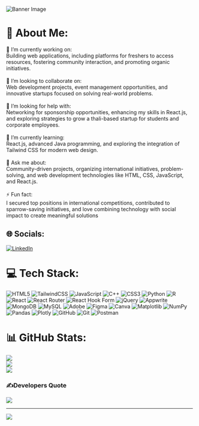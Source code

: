 ![Banner Image](https://i.imgur.com/14nAx8F.png)
# 💫 About Me:
🔭 I’m currently working on:<br>Building web applications, including platforms for freshers to access resources, fostering community interaction, and promoting organic initiatives.<br><br>🎉 I’m looking to collaborate on:<br>Web development projects, event management opportunities, and innovative startups focused on solving real-world problems.<br><br>🤝 I’m looking for help with:<br>Networking for sponsorship opportunities, enhancing my skills in React.js, and exploring strategies to grow a thali-based startup for students and corporate employees.<br><br>🌱 I’m currently learning:<br>React.js, advanced Java programming, and exploring the integration of Tailwind CSS for modern web design.<br><br>💬 Ask me about:<br>Community-driven projects, organizing international initiatives, problem-solving, and web development technologies like HTML, CSS, JavaScript, and React.js.<br><br>⚡ Fun fact:<br>I secured top positions in international competitions, contributed to sparrow-saving initiatives, and love combining technology with social impact to create meaningful solutions


## 🌐 Socials:
[![LinkedIn](https://img.shields.io/badge/LinkedIn-%230077B5.svg?logo=linkedin&logoColor=white)](https://www.linkedin.com/in/laksh-sharda-5541a7290/)

# 💻 Tech Stack:
![HTML5](https://img.shields.io/badge/html5-%23E34F26.svg?style=for-the-badge&logo=html5&logoColor=white) ![TailwindCSS](https://img.shields.io/badge/tailwindcss-%2338B2AC.svg?style=for-the-badge&logo=tailwind-css&logoColor=white) ![JavaScript](https://img.shields.io/badge/javascript-%23323330.svg?style=for-the-badge&logo=javascript&logoColor=%23F7DF1E) ![C++](https://img.shields.io/badge/c++-%2300599C.svg?style=for-the-badge&logo=c%2B%2B&logoColor=white) ![CSS3](https://img.shields.io/badge/css3-%231572B6.svg?style=for-the-badge&logo=css3&logoColor=white) ![Python](https://img.shields.io/badge/python-3670A0?style=for-the-badge&logo=python&logoColor=ffdd54) ![R](https://img.shields.io/badge/r-%23276DC3.svg?style=for-the-badge&logo=r&logoColor=white) ![React](https://img.shields.io/badge/react-%2320232a.svg?style=for-the-badge&logo=react&logoColor=%2361DAFB) ![React Router](https://img.shields.io/badge/React_Router-CA4245?style=for-the-badge&logo=react-router&logoColor=white) ![React Hook Form](https://img.shields.io/badge/React%20Hook%20Form-%23EC5990.svg?style=for-the-badge&logo=reacthookform&logoColor=white) ![jQuery](https://img.shields.io/badge/jquery-%230769AD.svg?style=for-the-badge&logo=jquery&logoColor=white) ![Appwrite](https://img.shields.io/badge/Appwrite-%23FD366E.svg?style=for-the-badge&logo=appwrite&logoColor=white) ![MongoDB](https://img.shields.io/badge/MongoDB-%234ea94b.svg?style=for-the-badge&logo=mongodb&logoColor=white) ![MySQL](https://img.shields.io/badge/mysql-4479A1.svg?style=for-the-badge&logo=mysql&logoColor=white) ![Adobe](https://img.shields.io/badge/adobe-%23FF0000.svg?style=for-the-badge&logo=adobe&logoColor=white) ![Figma](https://img.shields.io/badge/figma-%23F24E1E.svg?style=for-the-badge&logo=figma&logoColor=white) ![Canva](https://img.shields.io/badge/Canva-%2300C4CC.svg?style=for-the-badge&logo=Canva&logoColor=white) ![Matplotlib](https://img.shields.io/badge/Matplotlib-%23ffffff.svg?style=for-the-badge&logo=Matplotlib&logoColor=black) ![NumPy](https://img.shields.io/badge/numpy-%23013243.svg?style=for-the-badge&logo=numpy&logoColor=white) ![Pandas](https://img.shields.io/badge/pandas-%23150458.svg?style=for-the-badge&logo=pandas&logoColor=white) ![Plotly](https://img.shields.io/badge/Plotly-%233F4F75.svg?style=for-the-badge&logo=plotly&logoColor=white) ![GitHub](https://img.shields.io/badge/github-%23121011.svg?style=for-the-badge&logo=github&logoColor=white) ![Git](https://img.shields.io/badge/git-%23F05033.svg?style=for-the-badge&logo=git&logoColor=white) ![Postman](https://img.shields.io/badge/Postman-FF6C37?style=for-the-badge&logo=postman&logoColor=white)
# 📊 GitHub Stats:
![](https://github-readme-stats.vercel.app/api?username=lakshsharda&theme=dark&hide_border=false&include_all_commits=true&count_private=true)<br/>
![](https://github-readme-streak-stats.herokuapp.com/?user=lakshsharda&theme=dark&hide_border=false)<br/>
![](https://github-readme-stats.vercel.app/api/top-langs/?username=lakshsharda&theme=dark&hide_border=false&include_all_commits=true&count_private=true&layout=compact)

### ✍️Developers Quote
![](https://quotes-github-readme.vercel.app/api?type=horizontal&theme=radical)

---
[![](https://visitcount.itsvg.in/api?id=lakshsharda&icon=0&color=0)](https://visitcount.itsvg.in)

<!-- Proudly created with GPRM ( https://gprm.itsvg.in ) -->
